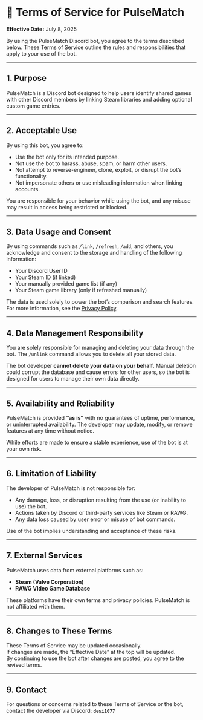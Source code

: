 # 📘 Terms of Service for PulseMatch

**Effective Date:** July 8, 2025

By using the PulseMatch Discord bot, you agree to the terms described below. These Terms of Service outline the rules and responsibilities that apply to your use of the bot.

---

## 1. Purpose

PulseMatch is a Discord bot designed to help users identify shared games with other Discord members by linking Steam libraries and adding optional custom game entries.

---

## 2. Acceptable Use

By using this bot, you agree to:

- Use the bot only for its intended purpose.
- Not use the bot to harass, abuse, spam, or harm other users.
- Not attempt to reverse-engineer, clone, exploit, or disrupt the bot’s functionality.
- Not impersonate others or use misleading information when linking accounts.

You are responsible for your behavior while using the bot, and any misuse may result in access being restricted or blocked.

---

## 3. Data Usage and Consent

By using commands such as `/link`, `/refresh`, `/add`, and others, you acknowledge and consent to the storage and handling of the following information:

- Your Discord User ID
- Your Steam ID (if linked)
- Your manually provided game list (if any)
- Your Steam game library (only if refreshed manually)

The data is used solely to power the bot’s comparison and search features. For more information, see the [Privacy Policy](./privacy_policy.md).

---

## 4. Data Management Responsibility

You are solely responsible for managing and deleting your data through the bot. The `/unlink` command allows you to delete all your stored data.

The bot developer **cannot delete your data on your behalf**. Manual deletion could corrupt the database and cause errors for other users, so the bot is designed for users to manage their own data directly.

---

## 5. Availability and Reliability

PulseMatch is provided **“as is”** with no guarantees of uptime, performance, or uninterrupted availability. The developer may update, modify, or remove features at any time without notice.

While efforts are made to ensure a stable experience, use of the bot is at your own risk.

---

## 6. Limitation of Liability

The developer of PulseMatch is not responsible for:

- Any damage, loss, or disruption resulting from the use (or inability to use) the bot.
- Actions taken by Discord or third-party services like Steam or RAWG.
- Any data loss caused by user error or misuse of bot commands.

Use of the bot implies understanding and acceptance of these risks.

---

## 7. External Services

PulseMatch uses data from external platforms such as:

- **Steam (Valve Corporation)**
- **RAWG Video Game Database**

These platforms have their own terms and privacy policies. PulseMatch is not affiliated with them.

---

## 8. Changes to These Terms

These Terms of Service may be updated occasionally.  
If changes are made, the “Effective Date” at the top will be updated.  
By continuing to use the bot after changes are posted, you agree to the revised terms.

---

## 9. Contact

For questions or concerns related to these Terms of Service or the bot, contact the developer via Discord: **`desi1077`**
